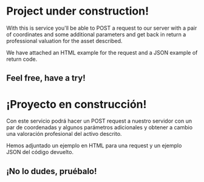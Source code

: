 # Project under construction!

With this is service you'll be able to POST a request to our server with a pair of coordinates and some additional parameters and get back in return a professional valuation for the asset described.

We have attached an HTML example for the request and a JSON example of return code.

## Feel free, have a try!

# ¡Proyecto en construcción!

Con este servicio podrá hacer un POST request a nuestro servidor con un par de coordenadas y algunos parámetros adicionales y obtener a cambio una valoración profesional del activo descrito.

Hemos adjuntado un ejemplo en HTML para una request y un ejemplo JSON del código devuelto.

## ¡No lo dudes, pruébalo!

